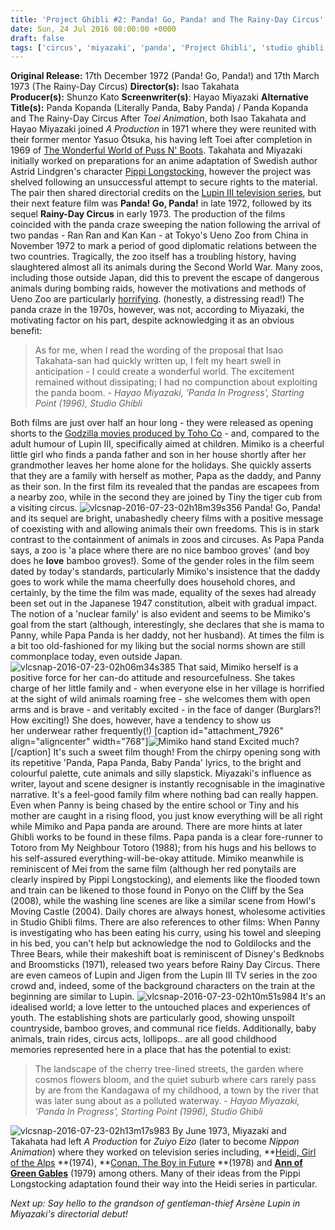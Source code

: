 ```yaml
---
title: 'Project Ghibli #2: Panda! Go, Panda! and The Rainy-Day Circus'
date: Sun, 24 Jul 2016 08:00:00 +0000
draft: false
tags: ['circus', 'miyazaki', 'panda', 'Project Ghibli', 'studio ghibli', 'takahata', 'zoo']
---
```


**Original Release:** 17th December 1972 (Panda! Go, Panda!) and 17th March 1973 (The Rainy-Day Circus) **Director(s):** Isao Takahata **Producer(s):** Shunzo Kato **Screenwriter(s)**: Hayao Miyazaki **Alternative Title(s):** Panda Kopanda (Literally Panda, Baby Panda) / Panda Kopanda and The Rainy-Day Circus After _Toei Animation_, both Isao Takahata and Hayao Miyazaki joined _A Production_ in 1971 where they were reunited with their former mentor Yasuo Ōtsuka, his having left Toei after completion in 1969 of [The Wonderful World of Puss N' Boots](https://en.wikipedia.org/wiki/The_Wonderful_World_of_Puss_%27n_Boots). Takahata and Miyazaki initially worked on preparations for an anime adaptation of Swedish author Astrid Lindgren's character [Pippi Longstocking](http://www.goodreads.com/book/show/19302.Pippi_Longstocking), however the project was shelved following an unsuccessful attempt to secure rights to the material. The pair then shared directorial credits on the [Lupin III television series](https://en.wikipedia.org/wiki/List_of_Lupin_The_Third_Part_I_episodes), but their next feature film was **Panda! Go, Panda!** in late 1972, followed by its sequel **Rainy-Day Circus** in early 1973. The production of the films coincided with the panda craze sweeping the nation following the arrival of two pandas - Ran Ran and Kan Kan - at Tokyo's Ueno Zoo from China in November 1972 to mark a period of good diplomatic relations between the two countries. Tragically, the zoo itself has a troubling history, having slaughtered almost all its animals during the Second World War. Many zoos, including those outside Japan, did this to prevent the escape of dangerous animals during bombing raids, however the motivations and methods of Ueno Zoo are particularly [horrifying](http://apjjf.org/-Frederick-S.-Litten/3225/article.html). (honestly, a distressing read!) The panda craze in the 1970s, however, was not, according to Miyazaki, the motivating factor on his part, despite acknowledging it as an obvious benefit:

> As for me, when I read the wording of the proposal that Isao Takahata-san had quickly written up, I felt my heart swell in anticipation - I could create a wonderful world. The excitement remained without dissipating; I had no compunction about exploiting the panda boom. - _Hayao Miyazaki, 'Panda In Progress', Starting Point (1996), Studio Ghibli_

Both films are just over half an hour long - they were released as opening shorts to the [Godzilla movies produced by Toho Co](https://en.wikipedia.org/wiki/Godzilla_(franchise)#Toho_productions) - and, compared to the adult humour of Lupin III, specifically aimed at children. Mimiko is a cheerful little girl who finds a panda father and son in her house shortly after her grandmother leaves her home alone for the holidays. She quickly asserts that they are a family with herself as mother, Papa as the daddy, and Panny as their son. In the first film its revealed that the pandas are escapees from a nearby zoo, while in the second they are joined by Tiny the tiger cub from a visiting circus. ![vlcsnap-2016-07-23-02h18m39s356](https://straydogstrut7.files.wordpress.com/2016/07/vlcsnap-2016-07-23-02h18m39s356.png) Panda! Go, Panda! and its sequel are bright, unabashedly cheery films with a positive message of coexisting with and allowing animals their own freedoms. This is in stark contrast to the containment of animals in zoos and circuses. As Papa Panda says, a zoo is 'a place where there are no nice bamboo groves' (and boy does he **love** bamboo groves!). Some of the gender roles in the film seem dated by today's standards, particularly Mimiko's insistence that the daddy goes to work while the mama cheerfully does household chores, and certainly, by the time the film was made, equality of the sexes had already been set out in the Japanese 1947 constitution, albeit with gradual impact. The notion of a 'nuclear family' is also evident and seems to be Mimiko's goal from the start (although, interestingly, she declares that she is mama to Panny, while Papa Panda is her daddy, not her husband). At times the film is a bit too old-fashioned for my liking but the social norms shown are still commonplace today, even outside Japan. ![vlcsnap-2016-07-23-02h06m34s385](https://straydogstrut7.files.wordpress.com/2016/07/vlcsnap-2016-07-23-02h06m34s385.png) That said, Mimiko herself is a positive force for her can-do attitude and resourcefulness. She takes charge of her little family and - when everyone else in her village is horrified at the sight of wild animals roaming free - she welcomes them with open arms and is brave - and veritably excited - in the face of danger (Burglars?! How exciting!) She does, however, have a tendency to show us her underwear rather frequently(!) \[caption id="attachment\_7926" align="aligncenter" width="768"\]![Mimiko hand stand](https://straydogstrut7.files.wordpress.com/2016/07/vlcsnap-2016-07-23-02h09m33s199.png) Excited much?\[/caption\] It's such a sweet film though! From the chirpy opening song with its repetitive 'Panda, Papa Panda, Baby Panda' lyrics, to the bright and colourful palette, cute animals and silly slapstick. Miyazaki's influence as writer, layout and scene designer is instantly recognisable in the imaginative narrative. It's a feel-good family film where nothing bad can really happen. Even when Panny is being chased by the entire school or Tiny and his mother are caught in a rising flood, you just know everything will be all right while Mimiko and Papa panda are around. There are more hints at later Ghibli works to be found in these films. Papa panda is a clear fore-runner to Totoro from My Neighbour Totoro (1988); from his hugs and his bellows to his self-assured everything-will-be-okay attitude. Mimiko meanwhile is reminiscent of Mei from the same film (although her red ponytails are clearly inspired by Pippi Longstocking), and elements like the flooded town and train can be likened to those found in Ponyo on the Cliff by the Sea (2008), while the washing line scenes are like a similar scene from Howl's Moving Castle (2004). Daily chores are always honest, wholesome activities in Studio Ghibli films. There are also references to other films: When Panny is investigating who has been eating his curry, using his towel and sleeping in his bed, you can't help but acknowledge the nod to Goldilocks and the Three Bears, while their makeshift boat is reminiscent of Disney's Bedknobs and Broomsticks (1971), released two years before Rainy Day Circus. There are even cameos of Lupin and Jigen from the Lupin III TV series in the zoo crowd and, indeed, some of the background characters on the train at the beginning are similar to Lupin. ![vlcsnap-2016-07-23-02h10m51s984](https://straydogstrut7.files.wordpress.com/2016/07/vlcsnap-2016-07-23-02h10m51s984.png) It's an idealised world; a love letter to the untouched places and experiences of youth. The establishing shots are particularly good, showing unspoilt countryside, bamboo groves, and communal rice fields. Additionally, baby animals, train rides, circus acts, lollipops.. are all good childhood memories represented here in a place that has the potential to exist:

> The landscape of the cherry tree-lined streets, the garden where cosmos flowers bloom, and the quiet suburb where cars rarely pass by are from the Kandagawa of my childhood, a town by the river that was later sung about as a polluted waterway. - _Hayao Miyazaki, 'Panda In Progress', Starting Point (1996), Studio Ghibli_

![vlcsnap-2016-07-23-02h13m17s983](https://straydogstrut7.files.wordpress.com/2016/07/vlcsnap-2016-07-23-02h13m17s983.png) By June 1973, Miyazaki and Takahata had left _A Production_ for _Zuiyo Eizo_ (later to become _Nippon Animation_) where they worked on television series including, **[Heidi, Girl of the Alps](https://en.wikipedia.org/wiki/Heidi,_Girl_of_the_Alps) **(1974), **[Conan, The Boy in Future](https://en.wikipedia.org/wiki/Future_Boy_Conan) **(1978) and **[Ann of Green Gables](https://en.wikipedia.org/wiki/Anne_of_Green_Gables_(anime))** (1979) among others. Many of their ideas from the Pippi Longstocking adaptation found their way into the Heidi series in particular.

_Next up: Say hello to the grandson of gentleman-thief Arsène Lupin in Miyazaki's directorial debut!_